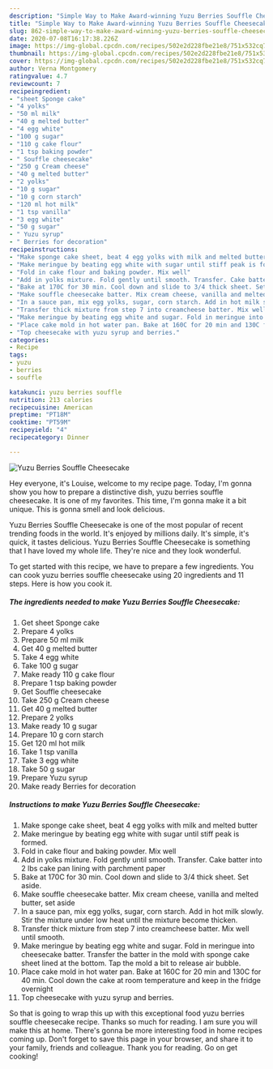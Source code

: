 ```yaml
---
description: "Simple Way to Make Award-winning Yuzu Berries Souffle Cheesecake"
title: "Simple Way to Make Award-winning Yuzu Berries Souffle Cheesecake"
slug: 862-simple-way-to-make-award-winning-yuzu-berries-souffle-cheesecake
date: 2020-07-08T16:17:38.226Z
image: https://img-global.cpcdn.com/recipes/502e2d228fbe21e8/751x532cq70/yuzu-berries-souffle-cheesecake-recipe-main-photo.jpg
thumbnail: https://img-global.cpcdn.com/recipes/502e2d228fbe21e8/751x532cq70/yuzu-berries-souffle-cheesecake-recipe-main-photo.jpg
cover: https://img-global.cpcdn.com/recipes/502e2d228fbe21e8/751x532cq70/yuzu-berries-souffle-cheesecake-recipe-main-photo.jpg
author: Verna Montgomery
ratingvalue: 4.7
reviewcount: 7
recipeingredient:
- "sheet Sponge cake"
- "4 yolks"
- "50 ml milk"
- "40 g melted butter"
- "4 egg white"
- "100 g sugar"
- "110 g cake flour"
- "1 tsp baking powder"
- " Souffle cheesecake"
- "250 g Cream cheese"
- "40 g melted butter"
- "2 yolks"
- "10 g sugar"
- "10 g corn starch"
- "120 ml hot milk"
- "1 tsp vanilla"
- "3 egg white"
- "50 g sugar"
- " Yuzu syrup"
- " Berries for decoration"
recipeinstructions:
- "Make sponge cake sheet, beat 4 egg yolks with milk and melted butter"
- "Make meringue by beating egg white with sugar until stiff peak is formed."
- "Fold in cake flour and baking powder. Mix well"
- "Add in yolks mixture. Fold gently until smooth. Transfer. Cake batter into 2 lbs cake pan lining with parchment paper"
- "Bake at 170C for 30 min. Cool down and slide to 3/4 thick sheet. Set aside."
- "Make souffle cheesecake batter. Mix cream cheese, vanilla and melted butter, set aside"
- "In a sauce pan, mix egg yolks, sugar, corn starch. Add in hot milk slowly. Stir the mixture under low heat until the mixture become thicken."
- "Transfer thick mixture from step 7 into creamcheese batter. Mix well until smooth."
- "Make meringue by beating egg white and sugar. Fold in meringue into cheesecake batter. Transfer the batter in the mold with sponge cake sheet lined at the bottom. Tap the mold a bit to release air bubble."
- "Place cake mold in hot water pan. Bake at 160C for 20 min and 130C for 40 min. Cool down the cake at room temperature and keep in the fridge overnight"
- "Top cheesecake with yuzu syrup and berries."
categories:
- Recipe
tags:
- yuzu
- berries
- souffle

katakunci: yuzu berries souffle 
nutrition: 213 calories
recipecuisine: American
preptime: "PT18M"
cooktime: "PT59M"
recipeyield: "4"
recipecategory: Dinner

---
```



![Yuzu Berries Souffle Cheesecake](https://img-global.cpcdn.com/recipes/502e2d228fbe21e8/751x532cq70/yuzu-berries-souffle-cheesecake-recipe-main-photo.jpg)

Hey everyone, it's Louise, welcome to my recipe page. Today, I'm gonna show you how to prepare a distinctive dish, yuzu berries souffle cheesecake. It is one of my favorites. This time, I'm gonna make it a bit unique. This is gonna smell and look delicious.



Yuzu Berries Souffle Cheesecake is one of the most popular of recent trending foods in the world. It's enjoyed by millions daily. It's simple, it's quick, it tastes delicious. Yuzu Berries Souffle Cheesecake is something that I have loved my whole life. They're nice and they look wonderful.


To get started with this recipe, we have to prepare a few ingredients. You can cook yuzu berries souffle cheesecake using 20 ingredients and 11 steps. Here is how you cook it.

<!--inarticleads1-->

##### The ingredients needed to make Yuzu Berries Souffle Cheesecake:

1. Get sheet Sponge cake
1. Prepare 4 yolks
1. Prepare 50 ml milk
1. Get 40 g melted butter
1. Take 4 egg white
1. Take 100 g sugar
1. Make ready 110 g cake flour
1. Prepare 1 tsp baking powder
1. Get  Souffle cheesecake
1. Take 250 g Cream cheese
1. Get 40 g melted butter
1. Prepare 2 yolks
1. Make ready 10 g sugar
1. Prepare 10 g corn starch
1. Get 120 ml hot milk
1. Take 1 tsp vanilla
1. Take 3 egg white
1. Take 50 g sugar
1. Prepare  Yuzu syrup
1. Make ready  Berries for decoration




<!--inarticleads2-->

##### Instructions to make Yuzu Berries Souffle Cheesecake:

1. Make sponge cake sheet, beat 4 egg yolks with milk and melted butter
1. Make meringue by beating egg white with sugar until stiff peak is formed.
1. Fold in cake flour and baking powder. Mix well
1. Add in yolks mixture. Fold gently until smooth. Transfer. Cake batter into 2 lbs cake pan lining with parchment paper
1. Bake at 170C for 30 min. Cool down and slide to 3/4 thick sheet. Set aside.
1. Make souffle cheesecake batter. Mix cream cheese, vanilla and melted butter, set aside
1. In a sauce pan, mix egg yolks, sugar, corn starch. Add in hot milk slowly. Stir the mixture under low heat until the mixture become thicken.
1. Transfer thick mixture from step 7 into creamcheese batter. Mix well until smooth.
1. Make meringue by beating egg white and sugar. Fold in meringue into cheesecake batter. Transfer the batter in the mold with sponge cake sheet lined at the bottom. Tap the mold a bit to release air bubble.
1. Place cake mold in hot water pan. Bake at 160C for 20 min and 130C for 40 min. Cool down the cake at room temperature and keep in the fridge overnight
1. Top cheesecake with yuzu syrup and berries.




So that is going to wrap this up with this exceptional food yuzu berries souffle cheesecake recipe. Thanks so much for reading. I am sure you will make this at home. There's gonna be more interesting food in home recipes coming up. Don't forget to save this page in your browser, and share it to your family, friends and colleague. Thank you for reading. Go on get cooking!
